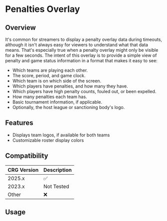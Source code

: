 # Penalties Overlay

## Overview

It's common for streamers to display a penalty overlay data during timeouts, although it isn't always easy for viewers to understand what that data means.  That's especially true when a penalty overlay might only be visible for a few seconds.  The intent of this overlay is to provide a simple view of penalty and game status information in a format that makes it easy to see:

- Which teams are playing each other.
- The score, period, and game clock.
- Which team is on which side of the screen.
- Which players have penalties, and how many they have.
- Which players have high penalty counts, fouled out, or been expelled.
- How many penalties each team has.
- Basic tournament information, if applicable.
- Optionally, the host league or sanctioning body's logo.

<!-- TODO screenshot -->

## Features

- Displays team logos, if available for both teams
- Customizable roster display colors

<!-- 

- Team colors
- Team logos
- Custom logo
- Penalty color-coding
- Tournament banner
- Resolution
- Background
- Compatibility

 -->

## Compatibility

| CRG Version | Description |
| ----------- | ----------- |
| 2025.x      | :white_check_mark: |
| 2023.x      | Not Tested         |
| Other       | :x:                |

## Usage

<!-- TODO -->
